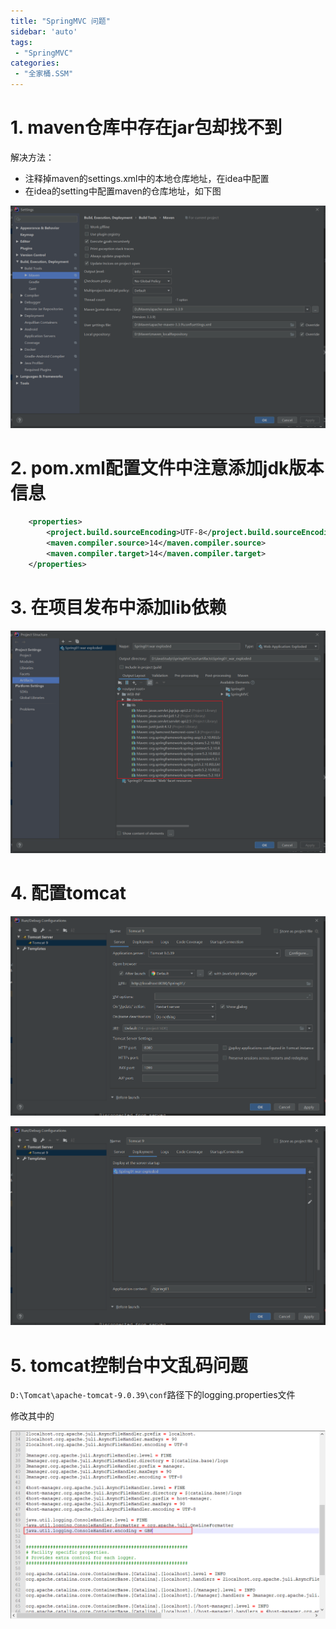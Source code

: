 ```yaml
---
title: "SpringMVC 问题"
sidebar: 'auto'
tags:
 - "SpringMVC"
categories: 
 - "全家桶.SSM"
---
```


# 1. maven仓库中存在jar包却找不到

解决方法：

* 注释掉maven的settings.xml中的本地仓库地址，在idea中配置
* 在idea的setting中配置maven的仓库地址，如下图

![d0f7e6440a29ea2d04d8d7d41569ed37.png](./image/d0f7e6440a29ea2d04d8d7d41569ed37.png)

# 2. pom.xml配置文件中注意添加jdk版本信息

```xml
    <properties>
        <project.build.sourceEncoding>UTF-8</project.build.sourceEncoding>
        <maven.compiler.source>14</maven.compiler.source>
        <maven.compiler.target>14</maven.compiler.target>
    </properties>
```

# 3. 在项目发布中添加lib依赖

![7b9976aacc27af6ca4c1163c59460bd9.png](./image/7b9976aacc27af6ca4c1163c59460bd9.png)

# 4. 配置tomcat

![742e47e480680f4805d0d311320cb0d2.png](./image/742e47e480680f4805d0d311320cb0d2.png)

![f77fc5ef061a6a92a82d0ed762a5205c.png](./image/f77fc5ef061a6a92a82d0ed762a5205c.png)

# 5. tomcat控制台中文乱码问题

`D:\Tomcat\apache-tomcat-9.0.39\conf`路径下的logging.properties文件

修改其中的

![04006e0e92356ee3a98d02ae1a56fbf2.png](./image/04006e0e92356ee3a98d02ae1a56fbf2.png)

